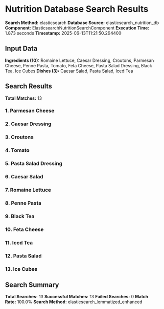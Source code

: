 # Nutrition Database Search Results

**Search Method:** elasticsearch
**Database Source:** elasticsearch_nutrition_db
**Component:** ElasticsearchNutritionSearchComponent
**Execution Time:** 1.873 seconds
**Timestamp:** 2025-06-13T11:21:50.294400

## Input Data
**Ingredients (10):** Romaine Lettuce, Caesar Dressing, Croutons, Parmesan Cheese, Penne Pasta, Tomato, Feta Cheese, Pasta Salad Dressing, Black Tea, Ice Cubes
**Dishes (3):** Caesar Salad, Pasta Salad, Iced Tea

## Search Results
**Total Matches:** 13

### 1. Parmesan Cheese

### 2. Caesar Dressing

### 3. Croutons

### 4. Tomato

### 5. Pasta Salad Dressing

### 6. Caesar Salad

### 7. Romaine Lettuce

### 8. Penne Pasta

### 9. Black Tea

### 10. Feta Cheese

### 11. Iced Tea

### 12. Pasta Salad

### 13. Ice Cubes

## Search Summary
**Total Searches:** 13
**Successful Matches:** 13
**Failed Searches:** 0
**Match Rate:** 100.0%
**Search Method:** elasticsearch_lemmatized_enhanced
